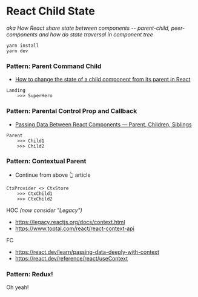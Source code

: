# React Child State

_aka How React share state between components -- parent-child, peer-components and how do  state traversal in component tree_ 

```
yarn install
yarn dev
```

### Pattern: Parent Command Child

- [How to change the state of a child component from its parent in React](https://www.freecodecamp.org/news/react-changing-state-of-child-component-from-parent-8ab547436271/)

```
Landing
    >>> SuperHero
```

### Pattern: Parental Control Prop and Callback

- [Passing Data Between React Components — Parent, Children, Siblings](https://towardsdatascience.com/passing-data-between-react-components-parent-children-siblings-a64f89e24ecf)

```
Parent 
    >>> Child1
    >>> Child2
```

### Pattern: Contextual Parent

- Continue from above 👆 article

```
CtxProvider <> CtxStore
    >>> CtxChild1
    >>> CtxChild2
```

HOC _(now consider "Legacy")_
- https://legacy.reactjs.org/docs/context.html
- https://www.toptal.com/react/react-context-api

FC
- https://react.dev/learn/passing-data-deeply-with-context
- https://react.dev/reference/react/useContext

### Pattern: Redux!

Oh yeah!
